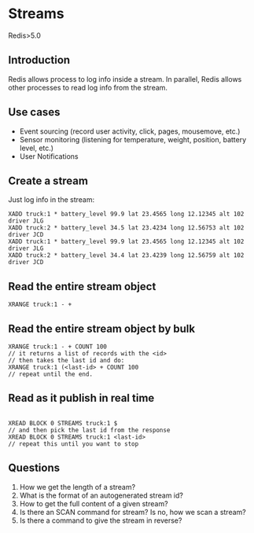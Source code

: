 # Streams

Redis>5.0

## Introduction

Redis allows process to log info inside a stream. In parallel, Redis allows
other processes to read log info from the stream.

## Use cases

- Event sourcing (record user activity, click, pages, mousemove, etc.)
- Sensor monitoring (listening for temperature, weight, position, battery level, etc.)
- User Notifications

## Create a stream

Just log info in the stream:

```
XADD truck:1 * battery_level 99.9 lat 23.4565 long 12.12345 alt 102 driver JLG
XADD truck:2 * battery_level 34.5 lat 23.4234 long 12.56753 alt 102 driver JCD
XADD truck:1 * battery_level 99.9 lat 23.4565 long 12.12345 alt 102 driver JLG
XADD truck:2 * battery_level 34.4 lat 23.4239 long 12.56759 alt 102 driver JCD
```

## Read the entire stream object

```
XRANGE truck:1 - +
```

## Read the entire stream object by bulk

```
XRANGE truck:1 - + COUNT 100
// it returns a list of records with the <id>
// then takes the last id and do:
XRANGE truck:1 (<last-id> + COUNT 100
// repeat until the end.
```

## Read as it publish in real time

```

XREAD BLOCK 0 STREAMS truck:1 $
// and then pick the last id from the response
XREAD BLOCK 0 STREAMS truck:1 <last-id>
// repeat this until you want to stop

```

## Questions

1. How we get the length of a stream?
2. What is the format of an autogenerated stream id?
3. How to get the full content of a given stream?
4. Is there an SCAN command for stream? Is no, how we scan a stream?
5. Is there a command to give the stream in reverse?

```

```
